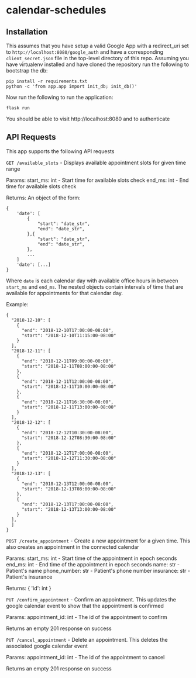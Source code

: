 # calendar-schedules

## Installation

This assumes that you have setup a valid Google App with a redirect_uri set to `http://localhost:8080/google_auth` and have a corresponding `client_secret.json` file in the top-level directory of this repo. Assuming you have virtualenv installed and have cloned the repository run the following to bootstrap the db:

```
pip install -r requirements.txt
python -c 'from app.app import init_db; init_db()'
```

Now run the following to run the application:

```
flask run
```

You should be able to visit http://localhost:8080 and to authenticate

## API Requests

This app supports the following API requests

`GET /available_slots` - Displays available appointment slots for given time range

Params:
start_ms: int - Start time for available slots check
end_ms: int - End time for available slots check

Returns:
An object of the form:
```
{
    'date': [
        {
            "start": "date_str",
            "end": "date_str",
        },{
            "start": "date_str",
            "end": "date_str",
        },
        ...
    ]
    'date': [...]
}
```
Where `date` is each calendar day with available office hours in between `start_ms` and `end_ms`. The nested objects contain intervals of time that are available for appointments for that calendar day.

Example:
```
{
  "2018-12-10": [
    {
      "end": "2018-12-10T17:00:00-08:00",
      "start": "2018-12-10T11:15:00-08:00"
    }
  ],
  "2018-12-11": [
    {
      "end": "2018-12-11T09:00:00-08:00",
      "start": "2018-12-11T08:00:00-08:00"
    },
    {
      "end": "2018-12-11T12:00:00-08:00",
      "start": "2018-12-11T10:00:00-08:00"
    },
    {
      "end": "2018-12-11T16:30:00-08:00",
      "start": "2018-12-11T13:00:00-08:00"
    }
  ],
  "2018-12-12": [
    {
      "end": "2018-12-12T10:30:00-08:00",
      "start": "2018-12-12T08:30:00-08:00"
    },
    {
      "end": "2018-12-12T17:00:00-08:00",
      "start": "2018-12-12T11:30:00-08:00"
    }
  ],
  "2018-12-13": [
    {
      "end": "2018-12-13T12:00:00-08:00",
      "start": "2018-12-13T08:00:00-08:00"
    },
    {
      "end": "2018-12-13T17:00:00-08:00",
      "start": "2018-12-13T13:00:00-08:00"
    }
  ],
  ]
}
```


`POST /create_appointment` - Create a new appointment for a given time. This also creates an appointment in the connected calendar

Params:
start_ms: int - Start time of the appointment in epoch seconds
end_ms: int - End time of the appointment in epoch seconds
name: str - Patient's name
phone_number: str - Patient's phone number
insurance: str - Patient's insurance

Returns:
{
    'id': int
}


`PUT /confirm_appointment` - Confirm an appointment. This updates the google calendar event to show that the appointment is confirmed

Params:
appointment_id: int - The id of the appointment to confirm

Returns an empty 201 response on success


`PUT /cancel_appointment` - Delete an appointment. This deletes the associated google calendar event

Params:
appointment_id: int - The id of the appointment to cancel

Returns an empty 201 response on success

